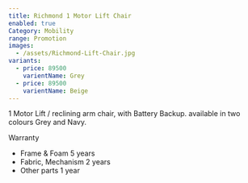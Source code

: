 ```yaml
---
title: Richmond 1 Motor Lift Chair
enabled: true
Category: Mobility
range: Promotion
images:
  - /assets/Richmond-Lift-Chair.jpg
variants:
  - price: 89500
    varientName: Grey
  - price: 89500
    varientName: Beige
---
```


1 Motor Lift / reclining arm chair, with Battery Backup. available in two colours Grey and Navy.

Warranty 
* Frame & Foam 5 years
* Fabric, Mechanism 2 years
* Other parts 1 year